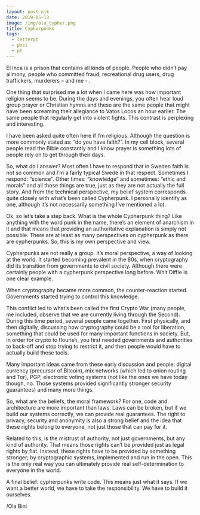 ```yaml
---
layout: post.njk
date: 2019-05-13
image: /img/ola_cypher.png
title: Cypherpunks
tags:
  - letterpt
  - post
  - pt
---
```


El Inca is a prison that contains all kinds of people. People who didn’t pay alimony, people who committed fraud, recreational drug users, drug traffickers, murderers – and me - . 

One thing that surprised me a lot when I came here was how important religion seems to be. During the days and evenings, you often hear loud group prayer or Christian hymns and these are the same people that might have been screaming their allegiance to Vatos Locos an hour earlier. The same people that regularly get into violent fights. This contrast is perplexing and interesting.

I have been asked quite often here if I’m religious. Although the question is more commonly stated as: “do you have faith?”. In my cell block, several people read the Bible constantly and I know prayer is something lots of people rely on to get through their days.

So, what do I answer? Most often I have to respond that in Sweden faith is not so common and I’m a fairly typical Swede in that respect. Sometimes I respond: “science”. Other times: “knowledge” and sometimes: “ethic and morals” and all those things are true, just as they are not actually the full story. And from the technical perspective, my belief system corresponds quite closely with what’s been called Cypherpunk. I personally identify as one, although it’s not necessarily something I’ve mentioned a lot.

Ok, so let’s take a step back. What is the whole Cypherpunk thing? Like anything with the word punk in the name, there’s an element of anarchism in it and that means that providing an authoritative explanation is simply not possible. There are at least as many perspectives on cypherpunk as there  are cypherpunks. So, this is my own perspective and view.

Cypherpunks are not really a group. It’s moral perspective, a way of looking at the world. It started becoming prevalent in the 80s, when cryptography did its transition from governments to civil society. Although there were certainly people with a cypherpunk perspective long before. Whit Diffie is one clear example.

When cryptography became more common, the counter-reaction started. Governments started trying to control this knowledge.

This conflict led to what’s been called the first Crypto War (many people, me included, observe that we are currently living through the Second). During this time period, several people came together. First physically, and then digitally, discussing how cryptography could be a tool for liberation, something that could be used for many important functions in society. But, in order for crypto to flourish, you first needed governments and authorities to back-off and stop trying to restrict it, and then people would have to actually build these tools.

Many important ideas came from these early discussion and people: digital currency (precursor of Bitcoin), mix networks (which led to onion routing and Tor), PGP, electronic voting systems (not like the ones we have today though, no. Those systems provided significantly stronger security guarantees) and many more things.

So, what are the beliefs, the moral framework? For one, code and architecture are more important than laws. Laws can be broken, but if we build our systems correctly, we can provide real guarantees. The right to privacy, security and anonymity is also a strong belief and the idea that these rights belong to everyone, not just those that can pay for it.

Related to this, is the mistrust of authority, not just governments, but any kind of authority. That means those rights can’t be provided just as legal rights by fiat. Instead, these rights have to be provided by something stronger; by cryptographic systems, implemented and run in the open. This is the only real way you can ultimately provide real self-determination to everyone in the world.

A final belief: cypherpunks write code. This means just what it says. If we want a better world, we have to take the responsibility. We have to build it ourselves.

/Ola Bini

